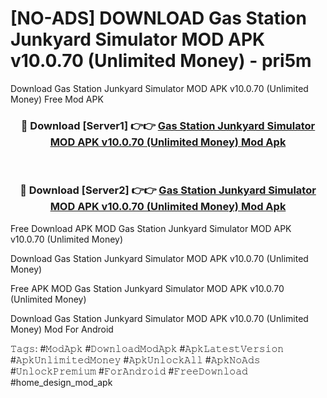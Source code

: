 # [NO-ADS] DOWNLOAD Gas Station Junkyard Simulator MOD APK v10.0.70 (Unlimited Money) - pri5m
Download Gas Station Junkyard Simulator MOD APK v10.0.70 (Unlimited Money) Free Mod APK

<div align="center">
<h3>🔴 Download [Server1] 👉👉 <a href="https://apk-comot.site?title=Gas_Station_Junkyard_Simulator_MOD_APK_v10.0.70_(Unlimited_Money)">Gas Station Junkyard Simulator MOD APK v10.0.70 (Unlimited Money) Mod Apk</a></h3><br>

<h3>🔴 Download [Server2] 👉👉 <a href="https://apk-comot.site?title=Gas_Station_Junkyard_Simulator_MOD_APK_v10.0.70_(Unlimited_Money)">Gas Station Junkyard Simulator MOD APK v10.0.70 (Unlimited Money) Mod Apk</a></h3>
</div>


Free Download APK MOD Gas Station Junkyard Simulator MOD APK v10.0.70 (Unlimited Money)

Download Gas Station Junkyard Simulator MOD APK v10.0.70 (Unlimited Money) 

Free APK MOD Gas Station Junkyard Simulator MOD APK v10.0.70 (Unlimited Money) 

Download Gas Station Junkyard Simulator MOD APK v10.0.70 (Unlimited Money) Mod For Android

𝚃𝚊𝚐𝚜: #𝙼𝚘𝚍𝙰𝚙𝚔 #𝙳𝚘𝚠𝚗𝚕𝚘𝚊𝚍𝙼𝚘𝚍𝙰𝚙𝚔 #𝙰𝚙𝚔𝙻𝚊𝚝𝚎𝚜𝚝𝚅𝚎𝚛𝚜𝚒𝚘𝚗 #𝙰𝚙𝚔𝚄𝚗𝚕𝚒𝚖𝚒𝚝𝚎𝚍𝙼𝚘𝚗𝚎𝚢 #𝙰𝚙𝚔𝚄𝚗𝚕𝚘𝚌𝚔𝙰𝚕𝚕 #𝙰𝚙𝚔𝙽𝚘𝙰𝚍𝚜 #𝚄𝚗𝚕𝚘𝚌𝚔𝙿𝚛𝚎𝚖𝚒𝚞𝚖 #𝙵𝚘𝚛𝙰𝚗𝚍𝚛𝚘𝚒𝚍 #𝙵𝚛𝚎𝚎𝙳𝚘𝚠𝚗𝚕𝚘𝚊𝚍 #home_design_mod_apk